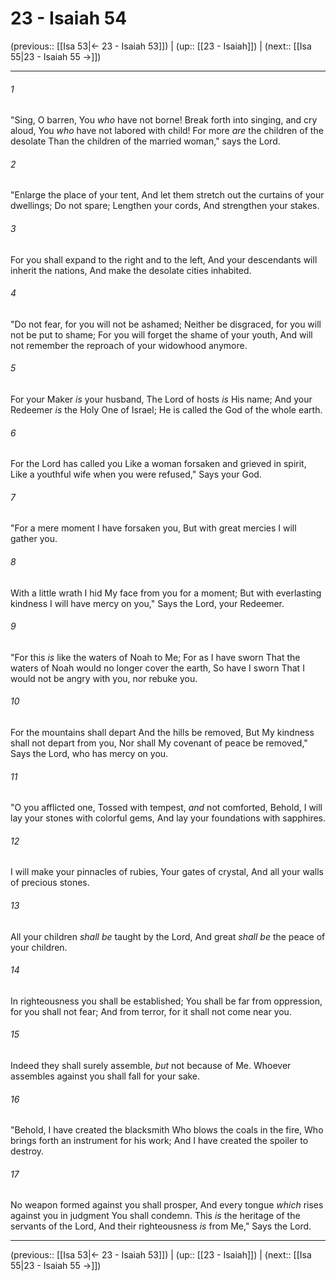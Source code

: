 # 23 - Isaiah 54

(previous:: [[Isa 53|← 23 - Isaiah 53]]) | (up:: [[23 - Isaiah]]) | (next:: [[Isa 55|23 - Isaiah 55 →]])

***


###### 1 
"Sing, O barren, You _who_ have not borne! Break forth into singing, and cry aloud, You _who_ have not labored with child! For more _are_ the children of the desolate Than the children of the married woman," says the Lord. 

###### 2 
"Enlarge the place of your tent, And let them stretch out the curtains of your dwellings; Do not spare; Lengthen your cords, And strengthen your stakes. 

###### 3 
For you shall expand to the right and to the left, And your descendants will inherit the nations, And make the desolate cities inhabited. 

###### 4 
"Do not fear, for you will not be ashamed; Neither be disgraced, for you will not be put to shame; For you will forget the shame of your youth, And will not remember the reproach of your widowhood anymore. 

###### 5 
For your Maker _is_ your husband, The Lord of hosts _is_ His name; And your Redeemer _is_ the Holy One of Israel; He is called the God of the whole earth. 

###### 6 
For the Lord has called you Like a woman forsaken and grieved in spirit, Like a youthful wife when you were refused," Says your God. 

###### 7 
"For a mere moment I have forsaken you, But with great mercies I will gather you. 

###### 8 
With a little wrath I hid My face from you for a moment; But with everlasting kindness I will have mercy on you," Says the Lord, your Redeemer. 

###### 9 
"For this _is_ like the waters of Noah to Me; For as I have sworn That the waters of Noah would no longer cover the earth, So have I sworn That I would not be angry with you, nor rebuke you. 

###### 10 
For the mountains shall depart And the hills be removed, But My kindness shall not depart from you, Nor shall My covenant of peace be removed," Says the Lord, who has mercy on you. 

###### 11 
"O you afflicted one, Tossed with tempest, _and_ not comforted, Behold, I will lay your stones with colorful gems, And lay your foundations with sapphires. 

###### 12 
I will make your pinnacles of rubies, Your gates of crystal, And all your walls of precious stones. 

###### 13 
All your children _shall be_ taught by the Lord, And great _shall be_ the peace of your children. 

###### 14 
In righteousness you shall be established; You shall be far from oppression, for you shall not fear; And from terror, for it shall not come near you. 

###### 15 
Indeed they shall surely assemble, _but_ not because of Me. Whoever assembles against you shall fall for your sake. 

###### 16 
"Behold, I have created the blacksmith Who blows the coals in the fire, Who brings forth an instrument for his work; And I have created the spoiler to destroy. 

###### 17 
No weapon formed against you shall prosper, And every tongue _which_ rises against you in judgment You shall condemn. This _is_ the heritage of the servants of the Lord, And their righteousness _is_ from Me," Says the Lord.

***

(previous:: [[Isa 53|← 23 - Isaiah 53]]) | (up:: [[23 - Isaiah]]) | (next:: [[Isa 55|23 - Isaiah 55 →]])

